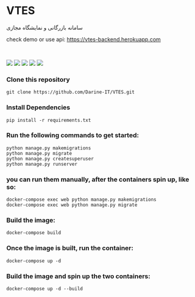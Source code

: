 # VTES

سامانه بازرگانی و نمایشگاه مجازی

check demo or use api: https://vtes-backend.herokuapp.com

<br>

[![](https://img.shields.io/badge/python-3.7%20%7C%203.8-brightgreen)](https://www.python.org/)
[![](https://warehouse-camo.ingress.cmh1.psfhosted.org/e6b4c32598d3849599e30d23aae1dabcdd59a248/68747470733a2f2f696d672e736869656c64732e696f2f707970692f646a76657273696f6e732f646a616e676f2d6a616c616c692e737667)](https://www.djangoproject.com/)
[![](https://warehouse-camo.ingress.cmh1.psfhosted.org/cd7ef4975d71b4a87a35b3c01b5b1ec8481c4549/68747470733a2f2f696d672e736869656c64732e696f2f707970692f762f7069702e737667)](https://pypi.org/project/django-extra-settings/)
[![](https://img.shields.io/pypi/l/django-extra-settings.svg?color=blue)](https://github.com/fabiocaccamo/django-extra-settings/blob/master/LICENSE.txt)
[![](https://warehouse-camo.ingress.cmh1.psfhosted.org/e6204225b517cffe323f2898cd51b8885664675e/68747470733a2f2f6769746875622e636f6d2f736c6173686d696c692f646a616e676f2d6a616c616c692f776f726b666c6f77732f54657374732f62616467652e7376673f6272616e63683d6d61696e)](https://github.com)






### Clone this repository

```
git clone https://github.com/Darine-IT/VTES.git
```


### Install Dependencies
```
pip install -r requirements.txt
```


### Run the following commands to get started:

```
python manage.py makemigrations
python manage.py migrate
python manage.py createsuperuser
python manage.py runserver
```






### you can run them manually, after the containers spin up, like so:

```
docker-compose exec web python manage.py makemigrations
docker-compose exec web python manage.py migrate   
```




### Build the image:

```
docker-compose build
```


### Once the image is built, run the container:

```
docker-compose up -d
```



### Build the image and spin up the two containers:

```
docker-compose up -d --build
```

